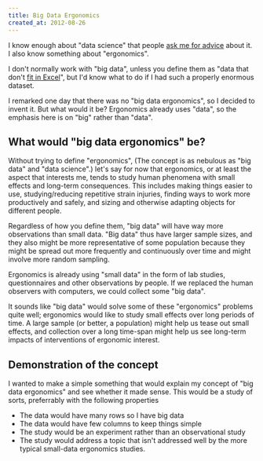 ```yaml
---
title: Big Data Ergonomics
created_at: 2012-08-26
---
```

I know enough about "data science" that people
[ask me for advice](http://datakind.org/2012/08/data-heroes-tom-levine/)
about it. I also know something about "ergonomics".

I don't normally work with "big data", unless you define them as "data that don't
[fit in Excel](http://blog.scraperwiki.com/2012/07/31/do-all-analysts-use-excel/)",
but I'd know what to do if I had such a properly enormous dataset.

I remarked one day that there was no "big data ergonomics", so I decided to
invent it. But what would it be? Ergonomics already uses "data", so the
emphasis here is on "big" rather than "data".

## What would "big data ergonomics" be?
Without trying to define "ergonomics", (The concept is as nebulous as "big data"
and "data science".) let's say for now that ergonomics, or at least the aspect
that interests me, tends to study human phenomena with small effects and long-term
consequences. This includes making things easier to use, studying/reducing
repetitive strain injuries, finding ways to work more productively and safely,
and sizing and otherwise adapting objects for different people.

Regardless of how you define them, "big data" will have way more observations
than small data. "Big data" thus have larger sample sizes, and they
also might be more representative of some population because they might be
spread out more frequently and continuously over time and might involve more
random sampling.

Ergonomics is already using "small data" in the form of lab studies,
questionnaires and other observations by people. If we replaced the human
observers with computers, we could collect some "big data".

It sounds like "big data" would solve some of these "ergonomics" problems quite
well; ergonomics would like to study small effects over long periods of time.
A large sample (or better, a population) might help us tease out small effects,
and collection over a long time-span might help us see long-term impacts of
interventions of ergonomic interest.

## Demonstration of the concept
I wanted to make a simple something that would explain my concept of
"big data ergonomics" and see whether it made sense. This would be a study
of sorts, preferrably with the following properties

* The data would have many rows so I have big data
* The data would have few columns to keep things simple
* The study would be an experiment rather than an observational study
* The study would address a topic that isn't addressed well by the more
    typical small-data ergonomics studies.


